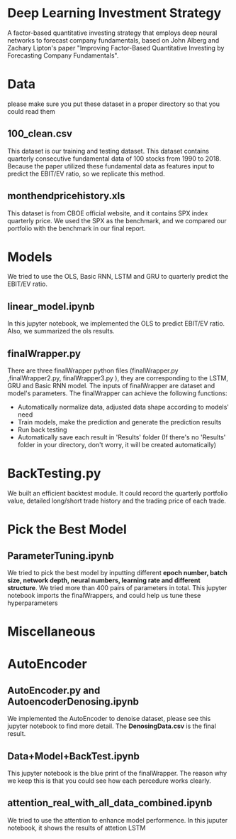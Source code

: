 # Deep Learning Investment Strategy
A factor-based quantitative investing strategy that employs deep neural networks to forecast company fundamentals, based on John Alberg and Zachary Lipton's paper "Improving Factor-Based Quantitative Investing by Forecasting Company Fundamentals".

# Data
please make sure you put these dataset in a proper directory so that you could read them

## 100_clean.csv
This dataset is our training and testing dataset. This dataset contains quarterly consecutive fundamental data of 100 stocks from 1990 to 2018. Because the paper utilized these fundamental data as features input to predict the EBIT/EV ratio, so we replicate this method. 

## monthendpricehistory.xls
This dataset is from CBOE official website, and it contains SPX index quarterly price. We used the SPX as the benchmark, and we compared our portfolio with the benchmark in our final report.

# Models
We tried to use the OLS, Basic RNN, LSTM and GRU to quarterly predict the EBIT/EV ratio. 

## linear_model.ipynb
In this jupyter notebook, we implemented the OLS to predict EBIT/EV ratio. Also, we summarized the ols results.

## finalWrapper.py 
There are three finalWrapper python files (finalWrapper.py ,finalWrapper2.py, finalWrapper3.py ), they are corresponding to the LSTM, GRU and Basic RNN model. The inputs of finalWrapper are dataset and model's parameters. The finalWrapper can achieve the following functions: 

* Automatically normalize data, adjusted data shape according to models' need
* Train models, make the prediction and generate the prediction results
* Run back testing 
* Automatically save each result in 'Results' folder  (If there's no 'Results' folder in your directory, don't worry, it will be created automatically)

# BackTesting.py
We built an efficient backtest module. It could record the quarterly portfolio value, detailed long/short trade history and the trading price of each trade.

# Pick the Best Model

## ParameterTuning.ipynb
We tried to pick the best model by inputting different **epoch number, batch size, network depth, neural numbers, learning rate and different structure**. We tried more than 400 pairs of parameters in total. This jupyter notebook imports the finalWrappers, and could help us tune these hyperparameters

# Miscellaneous

# AutoEncoder
## AutoEncoder.py and AutoencoderDenosing.ipynb

We implemented the AutoEncoder to denoise dataset, please see this jupyter notebook to find more detail. The **DenosingData.csv** is the final result.

## Data+Model+BackTest.ipynb
This jupyter notebook is the blue print of the finalWrapper. The reason why we keep this is that you could see how each percedure works clearly.

## attention_real_with_all_data_combined.ipynb
We tried to use the attention to enhance model performence. In this juputer notebook, it shows the results of attetion LSTM
